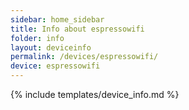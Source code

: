 ```yaml
---
sidebar: home_sidebar
title: Info about espressowifi
folder: info
layout: deviceinfo
permalink: /devices/espressowifi/
device: espressowifi
---
```

{% include templates/device_info.md %}
